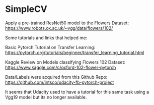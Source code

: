 # SimpleCV
Apply a pre-trained ResNet50 model to the Flowers Dataset: https://www.robots.ox.ac.uk/~vgg/data/flowers/102/

Some tutorials and links that helped me:

Basic Pytorch Tutorial on Transfer Learning: https://pytorch.org/tutorials/beginner/transfer_learning_tutorial.html

Kaggle Review on Models classifying Flowers 102 Dataset: https://www.kaggle.com/c/oxford-102-flower-pytorch

Data/Labels were acquired from this Github Repo: https://github.com/intsco/udacity-fb-pytorch-project

It seems that Udacity used to have a tutorial for this same task using a Vgg19 model but its no longer available.
